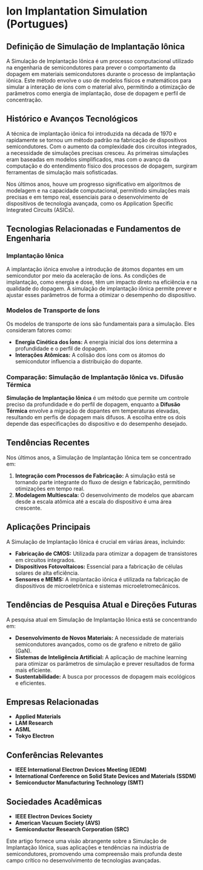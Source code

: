 # Ion Implantation Simulation (Portugues)

## Definição de Simulação de Implantação Iônica

A Simulação de Implantação Iônica é um processo computacional utilizado na engenharia de semicondutores para prever o comportamento da dopagem em materiais semicondutores durante o processo de implantação iônica. Este método envolve o uso de modelos físicos e matemáticos para simular a interação de íons com o material alvo, permitindo a otimização de parâmetros como energia de implantação, dose de dopagem e perfil de concentração.

## Histórico e Avanços Tecnológicos

A técnica de implantação iônica foi introduzida na década de 1970 e rapidamente se tornou um método padrão na fabricação de dispositivos semicondutores. Com o aumento da complexidade dos circuitos integrados, a necessidade de simulações precisas cresceu. As primeiras simulações eram baseadas em modelos simplificados, mas com o avanço da computação e do entendimento físico dos processos de dopagem, surgiram ferramentas de simulação mais sofisticadas. 

Nos últimos anos, houve um progresso significativo em algoritmos de modelagem e na capacidade computacional, permitindo simulações mais precisas e em tempo real, essenciais para o desenvolvimento de dispositivos de tecnologia avançada, como os Application Specific Integrated Circuits (ASICs).

## Tecnologias Relacionadas e Fundamentos de Engenharia

### Implantação Iônica

A implantação iônica envolve a introdução de átomos dopantes em um semicondutor por meio da aceleração de íons. As condições de implantação, como energia e dose, têm um impacto direto na eficiência e na qualidade do dopagem. A simulação de implantação iônica permite prever e ajustar esses parâmetros de forma a otimizar o desempenho do dispositivo.

### Modelos de Transporte de Íons

Os modelos de transporte de íons são fundamentais para a simulação. Eles consideram fatores como:

- **Energia Cinética dos Íons:** A energia inicial dos íons determina a profundidade e o perfil de dopagem.
- **Interações Atômicas:** A colisão dos íons com os átomos do semicondutor influencia a distribuição do dopante.

### Comparação: Simulação de Implantação Iônica vs. Difusão Térmica

**Simulação de Implantação Iônica** é um método que permite um controle preciso da profundidade e do perfil de dopagem, enquanto a **Difusão Térmica** envolve a migração de dopantes em temperaturas elevadas, resultando em perfis de dopagem mais difusos. A escolha entre os dois depende das especificações do dispositivo e do desempenho desejado.

## Tendências Recentes

Nos últimos anos, a Simulação de Implantação Iônica tem se concentrado em:

1. **Integração com Processos de Fabricação:** A simulação está se tornando parte integrante do fluxo de design e fabricação, permitindo otimizações em tempo real.
2. **Modelagem Multiescala:** O desenvolvimento de modelos que abarcam desde a escala atômica até a escala do dispositivo é uma área crescente.

## Aplicações Principais

A Simulação de Implantação Iônica é crucial em várias áreas, incluindo:

- **Fabricação de CMOS:** Utilizada para otimizar a dopagem de transistores em circuitos integrados.
- **Dispositivos Fotovoltaicos:** Essencial para a fabricação de células solares de alta eficiência.
- **Sensores e MEMS:** A implantacão iônica é utilizada na fabricação de dispositivos de microeletrônica e sistemas microeletromecânicos.

## Tendências de Pesquisa Atual e Direções Futuras

A pesquisa atual em Simulação de Implantação Iônica está se concentrando em:

- **Desenvolvimento de Novos Materiais:** A necessidade de materiais semicondutores avançados, como os de grafeno e nitreto de gálio (GaN).
- **Sistemas de Inteligência Artificial:** A aplicação de machine learning para otimizar os parâmetros de simulação e prever resultados de forma mais eficiente.
- **Sustentabilidade:** A busca por processos de dopagem mais ecológicos e eficientes.

## Empresas Relacionadas

- **Applied Materials**
- **LAM Research**
- **ASML**
- **Tokyo Electron**

## Conferências Relevantes

- **IEEE International Electron Devices Meeting (IEDM)**
- **International Conference on Solid State Devices and Materials (SSDM)**
- **Semiconductor Manufacturing Technology (SMT)**

## Sociedades Acadêmicas

- **IEEE Electron Devices Society**
- **American Vacuum Society (AVS)**
- **Semiconductor Research Corporation (SRC)**

Este artigo fornece uma visão abrangente sobre a Simulação de Implantação Iônica, suas aplicações e tendências na indústria de semicondutores, promovendo uma compreensão mais profunda deste campo crítico no desenvolvimento de tecnologias avançadas.